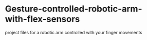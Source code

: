 # Gesture-controlled-robotic-arm-with-flex-sensors
project files for a robotic arm controlled with your finger movements
